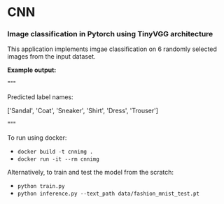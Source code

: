 # CNN 
### Image classification in Pytorch using TinyVGG architecture

This application implements imgae classification on 6 randomly selected images from the input dataset.

**Example output:**

"""

Predicted label names:

['Sandal', 'Coat', 'Sneaker', 'Shirt', 'Dress', 'Trouser']

"""


To run using docker:
- `docker build -t cnnimg .` 
- `docker run -it --rm cnnimg`

Alternatively, to train and test the model from the scratch:
- `python train.py`
- `python inference.py --text_path data/fashion_mnist_test.pt`
